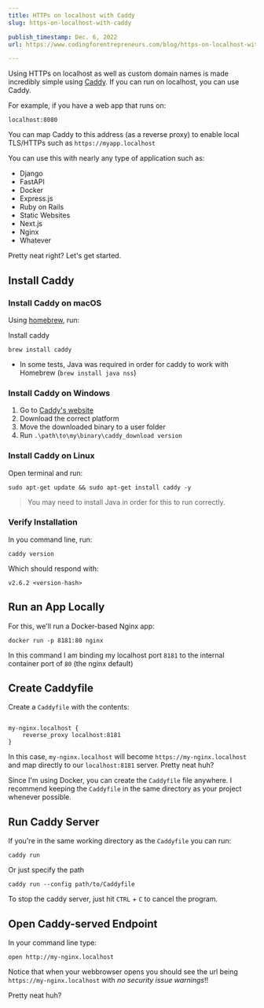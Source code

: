 ```yaml
---
title: HTTPs on localhost with Caddy
slug: https-on-localhost-with-caddy

publish_timestamp: Dec. 6, 2022
url: https://www.codingforentrepreneurs.com/blog/https-on-localhost-with-caddy/

---
```



Using HTTPs on localhost as well as custom domain names is made incredibly simple using [Caddy](https://caddyserver.com/). If you can run on localhost, you can use Caddy.

For example, if you have a web app that runs on:

`localhost:8080`

You can map Caddy to this address (as a reverse proxy) to enable local TLS/HTTPs such as `https://myapp.localhost`

You can use this with nearly any type of application such as:

- Django
- FastAPI
- Docker
- Express.js
- Ruby on Rails
- Static Websites
- Next.js
- Nginx
- Whatever

Pretty neat right? Let's get started.

## Install Caddy 

### Install Caddy on macOS

Using [homebrew](https://brew.sh), run:

Install caddy
```
brew install caddy
```
- In some tests, Java was required in order for caddy to work with Homebrew (`brew install java nss`)

### Install Caddy on Windows

1. Go to [Caddy's website](https://caddyserver.com/download)
2. Download the correct platform
3. Move the downloaded binary to a user folder
4. Run `.\path\to\my\binary\caddy_download version`


### Install Caddy on Linux

Open terminal and run:

```
sudo apt-get update && sudo apt-get install caddy -y
```
> You may need to install Java in order for this to run correctly.

### Verify Installation
In you command line, run:

```
caddy version
```
Which should respond with:
```
v2.6.2 <version-hash>
```


## Run an App Locally
For this, we'll run a Docker-based Nginx app:

```
docker run -p 8181:80 nginx
```
In this command I am binding my localhost port `8181` to the internal container port of `80` (the nginx default)


## Create Caddyfile

Create a `Caddyfile` with the contents:
```caddyfile

my-nginx.localhost {
    reverse_proxy localhost:8181
}
```
In this case, `my-nginx.localhost` will become `https://my-nginx.localhost` and map directly to our `localhost:8181` server. Pretty neat huh?


Since I'm using Docker, you can create the `Caddyfile` file anywhere. I recommend keeping the `Caddyfile` in the same directory as your project whenever possible.

## Run Caddy Server

If you're in the same working directory as the `Caddyfile` you can run:
```
caddy run 
```

Or just specify the path
```
caddy run --config path/to/Caddyfile
```

To stop the caddy server, just hit `CTRL` + `C` to cancel the program.

## Open Caddy-served Endpoint
In your command line type:
```
open http://my-nginx.localhost
```
Notice that when your webbrowser opens you should see the url being `https://my-nginx.localhost` with _no security issue warnings_!!

Pretty neat huh?
